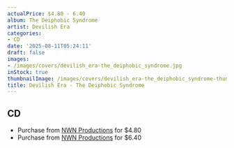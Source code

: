 ```yaml
---
actualPrice: $4.80 - 6.40
album: The Deiphobic Syndrome
artist: Devilish Era
categories:
- CD
date: '2025-08-11T05:24:11'
draft: false
images:
- /images/covers/devilish_era-the_deiphobic_syndrome.jpg
inStock: true
thumbnailImage: /images/covers/devilish_era-the_deiphobic_syndrome-thumb.jpg
title: Devilish Era - The Deiphobic Syndrome
---
```


## CD
* Purchase from [NWN Productions](http://shop.nwnprod.com/index.php?route=product/product&path=93&product_id=1991&sort=pd.name&order=ASC) for $4.80
* Purchase from [NWN Productions](http://shop.nwnprod.com/index.php?route=product/product&path=93&product_id=27835&sort=pd.name&order=ASC) for $6.40
